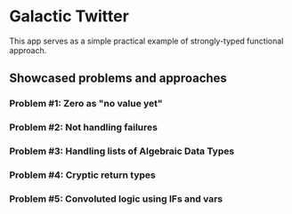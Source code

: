 # Galactic Twitter

This app serves as a simple practical example of strongly-typed functional approach. 

## Showcased problems and approaches

### Problem #1: Zero as "no value yet"
### Problem #2: Not handling failures 
### Problem #3: Handling lists of Algebraic Data Types
### Problem #4: Cryptic return types
### Problem #5: Convoluted logic using IFs and vars  